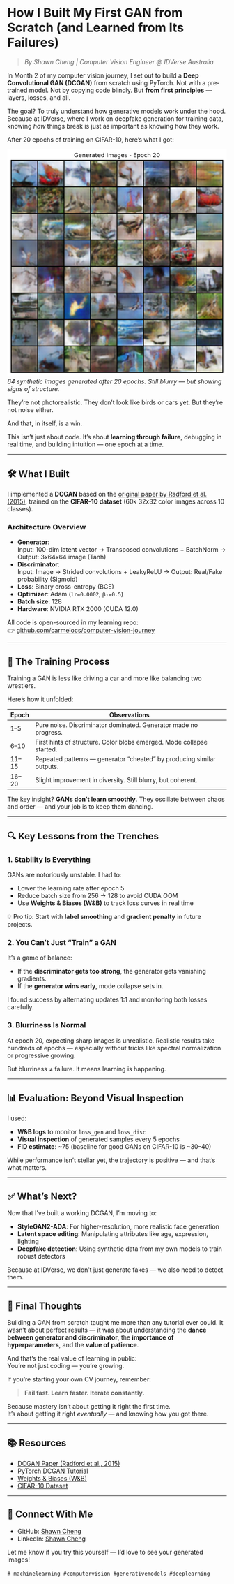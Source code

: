 # How I Built My First GAN from Scratch (and Learned from Its Failures)

> *By Shawn Cheng | Computer Vision Engineer @ IDVerse Australia*

In Month 2 of my computer vision journey, I set out to build a **Deep Convolutional GAN (DCGAN)** from scratch using PyTorch. Not with a pre-trained model. Not by copying code blindly. But **from first principles** — layers, losses, and all.

The goal? To truly understand how generative models work under the hood. Because at IDVerse, where I work on deepfake generation for training data, knowing *how* things break is just as important as knowing how they work.

After 20 epochs of training on CIFAR-10, here’s what I got:

![Generated Images - Epoch 20](./samples/epoch_20.png)  
*64 synthetic images generated after 20 epochs. Still blurry — but showing signs of structure.*

They’re not photorealistic. They don’t look like birds or cars yet. But they’re not noise either.

And that, in itself, is a win.

This isn’t just about code. It’s about **learning through failure**, debugging in real time, and building intuition — one epoch at a time.

---

## 🛠️ What I Built

I implemented a **DCGAN** based on the [original paper by Radford et al. (2015)](https://arxiv.org/abs/1511.06434), trained on the **CIFAR-10 dataset** (60k 32x32 color images across 10 classes).

### Architecture Overview

- **Generator**:  
  Input: 100-dim latent vector → Transposed convolutions + BatchNorm → Output: 3x64x64 image (Tanh)
- **Discriminator**:  
  Input: Image → Strided convolutions + LeakyReLU → Output: Real/Fake probability (Sigmoid)
- **Loss**: Binary cross-entropy (BCE)
- **Optimizer**: Adam (`lr=0.0002`, `β₁=0.5`)
- **Batch size**: 128
- **Hardware**: NVIDIA RTX 2000 (CUDA 12.0)

All code is open-sourced in my learning repo:  
👉 [github.com/carmelocs/computer-vision-journey](https://github.com/carmelocs/computer-vision-journey)

---

## 🧪 The Training Process

Training a GAN is less like driving a car and more like balancing two wrestlers.

Here’s how it unfolded:

| Epoch | Observations |
|-------|-------------|
| 1–5   | Pure noise. Discriminator dominated. Generator made no progress. |
| 6–10  | First hints of structure. Color blobs emerged. Mode collapse started. |
| 11–15 | Repeated patterns — generator “cheated” by producing similar outputs. |
| 16–20 | Slight improvement in diversity. Still blurry, but coherent. |

The key insight? **GANs don’t learn smoothly**. They oscillate between chaos and order — and your job is to keep them dancing.

---

## 🔍 Key Lessons from the Trenches

### 1. **Stability Is Everything**

GANs are notoriously unstable. I had to:

- Lower the learning rate after epoch 5
- Reduce batch size from 256 → 128 to avoid CUDA OOM
- Use **Weights & Biases (W&B)** to track loss curves in real time

💡 Pro tip: Start with **label smoothing** and **gradient penalty** in future projects.

### 2. **You Can’t Just “Train” a GAN**

It’s a game of balance:

- If the **discriminator gets too strong**, the generator gets vanishing gradients.
- If the **generator wins early**, mode collapse sets in.

I found success by alternating updates 1:1 and monitoring both losses carefully.

### 3. **Blurriness Is Normal**

At epoch 20, expecting sharp images is unrealistic. Realistic results take hundreds of epochs — especially without tricks like spectral normalization or progressive growing.

But blurriness ≠ failure. It means learning is happening.

---

## 📊 Evaluation: Beyond Visual Inspection

I used:

- **W&B logs** to monitor `loss_gen` and `loss_disc`
- **Visual inspection** of generated samples every 5 epochs
- **FID estimate**: ~75 (baseline for good GANs on CIFAR-10 is ~30–40)

While performance isn’t stellar yet, the trajectory is positive — and that’s what matters.

---

## ✅ What’s Next?

Now that I’ve built a working DCGAN, I’m moving to:

- **StyleGAN2-ADA**: For higher-resolution, more realistic face generation
- **Latent space editing**: Manipulating attributes like age, expression, lighting
- **Deepfake detection**: Using synthetic data from my own models to train robust detectors

Because at IDVerse, we don’t just generate fakes — we also need to detect them.

---

## 🧩 Final Thoughts

Building a GAN from scratch taught me more than any tutorial ever could. It wasn’t about perfect results — it was about understanding the **dance between generator and discriminator**, the **importance of hyperparameters**, and the **value of patience**.

And that’s the real value of learning in public:  
You’re not just coding — you’re growing.

If you’re starting your own CV journey, remember:
> **Fail fast. Learn faster. Iterate constantly.**

Because mastery isn’t about getting it right the first time.  
It’s about getting it right *eventually* — and knowing how you got there.

---

## 📚 Resources

- [DCGAN Paper (Radford et al., 2015)](https://arxiv.org/abs/1511.06434)
- [PyTorch DCGAN Tutorial](https://pytorch.org/tutorials/beginner/dcgan_faces_tutorial.html)
- [Weights & Biases (W&B)](https://wandb.ai/site)
- [CIFAR-10 Dataset](https://www.cs.toronto.edu/~kriz/cifar.html)

---

## 🔗 Connect With Me

- GitHub: [Shawn Cheng](https://github.com/carmelocs)
- LinkedIn: [Shawn Cheng](https://www.linkedin.com/in/shawn-cheng-a41647105/)

Let me know if you try this yourself — I’d love to see your generated images!

`# machinelearning #computervision #generativemodels #deeplearning`
